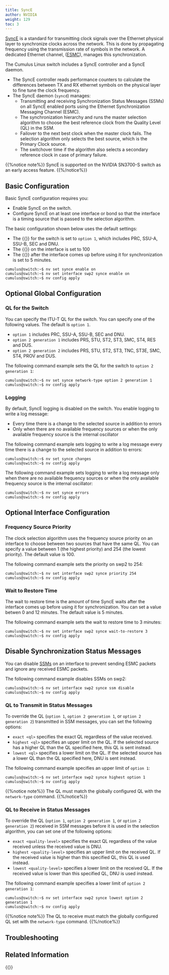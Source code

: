 ```yaml
---
title: SyncE 
author: NVIDIA
weight: 129
toc: 3
---
```

[SyncE](## "Synchronous Ethernet") is a standard for transmitting clock signals over the Ethernet physical layer to synchronize clocks across the network. This is done by propagating frequency using the transmission rate of symbols in the network. A dedicated Ethernet channel, ([ESMC](## "Ethernet Synchronization Messaging Channel")), manages this synchronization.

The Cumulus Linux switch includes a SyncE controller and a SyncE daemon.
- The SyncE controller reads performance counters to calculate the differences between TX and RX ethernet symbols on the physical layer to fine tune the clock frequency.
- The SyncE daemon (`syncd`) manages:
  - Transmitting and receiving Synchronization Status Messages (SSMs) on all SyncE enabled ports using the Ethernet Synchronization Messaging Channel (ESMC).
  - The synchronization hierarchy and runs the master selection algorithm to choose the best reference clock from the Quality Level (QL) in the SSM.
  - Failover to the next best clock when the master clock fails. The selection algorithm only selects the best source, which is the Primary Clock source.
  - The switchover time if the algorithm also selects a secondary reference clock in case of primary failure.

{{%notice note%}}
SyncE is supported on the NVIDIA SN3700-S switch as an early access feature.
{{%/notice%}}

## Basic Configuration

Basic SyncE configuration requires you:
- Enable SyncE on the switch.
- Configure SyncE on at least one interface or bond so that the interface is a timing source that is passed to the selection algorithm.

The basic configuration shown below uses the default settings:
- The {{<link url="#quality-level-for-the-switch" text="QL">}} for the switch is set to `option 1`, which includes PRC, SSU-A, SSU-B, SEC and DNU.
- The {{<link url="#frequency-source-priority" text="frequency source priority">}} on the interface is set to 100
- The {{<link url="#wait-to-restore-time" text="amount of time SyncE waits">}} after the interface comes up before using it for synchronization is set to 5 minutes.

```
cumulus@switch:~$ nv set synce enable on
cumulus@switch:~$ nv set interface swp2 synce enable on
cumulus@switch:~$ nv config apply
```

## Optional Global Configuration

### QL for the Switch

You can specify the ITU-T QL for the switch. You can specify one of the following values. The default is `option 1`.
- `option 1` includes PRC, SSU-A, SSU-B, SEC and DNU.
- `option 2 generation 1` includes PRS, STU, ST2, ST3, SMC, ST4, RES and DUS.
- `option 2 generation 2` includes PRS, STU, ST2, ST3, TNC, ST3E, SMC, ST4, PROV and DUS.

The following command example sets the QL for the switch to `option 2 generation 1`:

```
cumulus@switch:~$ nv set synce network-type option 2 generation 1
cumulus@switch:~$ nv config apply
```

### Logging

By default, SyncE logging is disabled on the switch. You enable logging to write a log message:
- Every time there is a change to the selected source in addition to errors
- Only when there are no available frequency sources or when the only available frequency source is the internal oscillator

The following command example sets logging to write a log message every time there is a change to the selected source in addition to errors:

```
cumulus@switch:~$ nv set synce changes
cumulus@switch:~$ nv config apply
```

The following command example sets logging to write a log message only when there are no available frequency sources or when the only available frequency source is the internal oscillator:

```
cumulus@switch:~$ nv set synce errors
cumulus@switch:~$ nv config apply
```

## Optional Interface Configuration

### Frequency Source Priority

The clock selection algorithm uses the frequency source priority on an interface to choose between two sources that have the same QL. You can specify a value between 1 (the highest priority) and 254 (the lowest priority). The default value is 100.

The following command example sets the priority on swp2 to 254:

```
cumulus@switch:~$ nv set interface swp2 synce priority 254
cumulus@switch:~$ nv config apply
```

### Wait to Restore Time

The wait to restore time is the amount of time SyncE waits after the interface comes up before using it for synchronization. You can set a value betwen 0 and 12 minutes. The default value is 5 minutes.

The following command example sets the wait to restore time to 3 minutes:

```
cumulus@switch:~$ nv set interface swp2 synce wait-to-restore 3
cumulus@switch:~$ nv config apply
```

## Disable Synchronization Status Messages

You can disable [SSMs](## "Synchronization Status Messages") on an interface to prevent sending ESMC packets and ignore any received ESMC packets.

The following command example disables SSMs on swp2:

```
cumulus@switch:~$ nv set interface swp2 synce ssm disable
cumulus@switch:~$ nv config apply
```

### QL to Transmit in Status Messages

To override the QL (`option 1`, `option 2 generation 1`, or `option 2 generation 2`) transmitted in SSM messages, you can set the following options:
- `exact <ql>` specifies the exact QL regardless of the value received.
- `highest <ql>` specifies an upper limit on the QL. If the selected source has a higher QL than the QL specified here, this QL is sent instead.
- `lowest <ql>` specifies a lower limit on the QL. If the selected source has a lower QL than the QL specified here, DNU is sent instead.

The following command example specifies an upper limit of `option 1`:

```
cumulus@switch:~$ nv set interface swp2 synce highest option 1
cumulus@switch:~$ nv config apply
```

{{%notice note%}}
The QL must match the globally configured QL with the `network-type` command.
{{%/notice%}}

### QL to Receive in Status Messages

To override the QL (`option 1`, `option 2 generation 1`, or `option 2 generation 2`) received in SSM messages before it is used in the selection algorithm, you can set one of the following options:
- `exact <quality-level>`  specifies the exact QL regardless of the value received unless the received value is DNU.
- `highest <quality-level>` specifies an upper limit on the received QL. If the received value is higher than this specified QL, this QL is used instead.
- `lowest <quality-level>` specifies a lower limit on the received QL. If the received value is lower than this specified QL, DNU is used instead.

The following command example specifies a lower limit of `option 2 generation 1`:

```
cumulus@switch:~$ nv set interface swp2 synce lowest option 2 generation 1
cumulus@switch:~$ nv config apply
```

{{%notice note%}}
The QL to receive must match the globally configured QL set with the `network-type` command.
{{%/notice%}}

## Troubleshooting

## Related Information

{{<exlink url="https://www.itu.int/rec/T-REC-G.781" text="ITU G.781">}}
